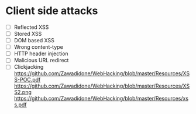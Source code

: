 # Client side attacks

- [ ] Reflected XSS
- [ ] Stored XSS
- [ ] DOM based XSS
- [ ] Wrong content-type
- [ ] HTTP header injection
- [ ] Malicious URL redirect
- [ ] Clickjacking
https://github.com/Zawadidone/WebHacking/blob/master/Resources/XSS-POC.pdf
https://github.com/Zawadidone/WebHacking/blob/master/Resources/XSS2.png
https://github.com/Zawadidone/WebHacking/blob/master/Resources/xss.pdf
